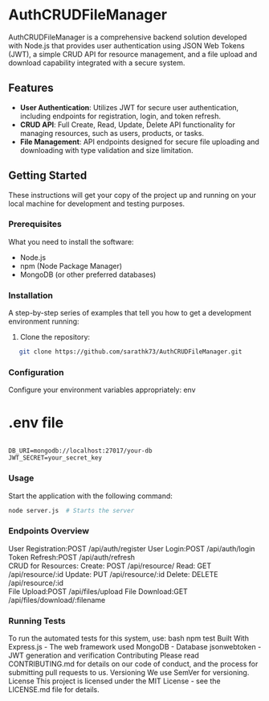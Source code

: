 # AuthCRUDFileManager

AuthCRUDFileManager is a comprehensive backend solution developed with Node.js that provides user authentication using JSON Web Tokens (JWT), a simple CRUD API for resource management, and a file upload and download capability integrated with a secure system.

## Features

- **User Authentication**: Utilizes JWT for secure user authentication, including endpoints for registration, login, and token refresh.
- **CRUD API**: Full Create, Read, Update, Delete API functionality for managing resources, such as users, products, or tasks.
- **File Management**: API endpoints designed for secure file uploading and downloading with type validation and size limitation.

## Getting Started

These instructions will get your copy of the project up and running on your local machine for development and testing purposes.

### Prerequisites

What you need to install the software:

- Node.js
- npm (Node Package Manager)
- MongoDB (or other preferred databases)

### Installation

A step-by-step series of examples that tell you how to get a development environment running:

1. Clone the repository:
```bash
   git clone https://github.com/sarathk73/AuthCRUDFileManager.git
```

### Configuration

Configure your environment variables appropriately:
env
# .env file
```text

DB_URI=mongodb://localhost:27017/your-db
JWT_SECRET=your_secret_key
```

### Usage
Start the application with the following command:
```bash
node server.js  # Starts the server
```
### Endpoints Overview
User Registration:POST /api/auth/register
User Login:POST /api/auth/login
Token Refresh:POST /api/auth/refresh
<br/>
CRUD for Resources:
Create: POST /api/resource/
Read: GET /api/resource/:id
Update: PUT /api/resource/:id
Delete: DELETE /api/resource/:id
<br/>
File Upload:POST /api/files/upload
File Download:GET /api/files/download/:filename
### Running Tests
To run the automated tests for this system, use:
bash
npm test
Built With
Express.js - The web framework used
MongoDB - Database
jsonwebtoken - JWT generation and verification
Contributing
Please read CONTRIBUTING.md for details on our code of conduct, and the process for submitting pull requests to us.
Versioning
We use SemVer for versioning.
License
This project is licensed under the MIT License - see the LICENSE.md file for details.
